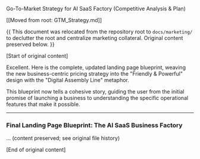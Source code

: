 Go-To-Market Strategy for AI SaaS Factory (Competitive Analysis & Plan)

[[Moved from root: GTM_Strategy.md]]

{{
This document was relocated from the repository root to `docs/marketing/` to declutter the root and centralize marketing collateral. Original content preserved below.
}}

[Start of original content]

Excellent. Here is the complete, updated landing page blueprint, weaving the new business-centric pricing strategy into the "Friendly & Powerful" design with the "Digital Assembly Line" metaphor.

This blueprint now tells a cohesive story, guiding the user from the initial promise of launching a business to understanding the specific operational features that make it possible.

---

### Final Landing Page Blueprint: The AI SaaS Business Factory

... (content preserved; see original file history)

[End of original content]


